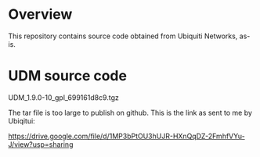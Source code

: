 # Overview
This repository contains source code obtained from Ubiquiti Networks, as-is.

# UDM source code

UDM_1.9.0-10_gpl_699161d8c9.tgz

The tar file is too large to publish on github. This is the link as sent to me by Ubiqitui:

https://drive.google.com/file/d/1MP3bPtOU3hUJR-HXnQqDZ-2FmhfVYu-J/view?usp=sharing
